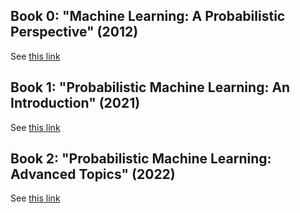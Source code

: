 
## Book 0: "Machine Learning: A Probabilistic Perspective" (2012)

See [this link](https://probml.github.io/pml-book/book0.html)

## Book 1: "Probabilistic Machine Learning: An Introduction" (2021)

See [this link](https://probml.github.io/pml-book/book1.html)


## Book 2: "Probabilistic Machine Learning: Advanced Topics" (2022)

See [this link](https://probml.github.io/pml-book/book2.html)


